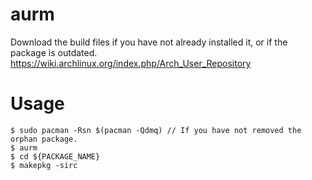 # aurm
Download the build files if you have not already installed it, or if the package is outdated.
https://wiki.archlinux.org/index.php/Arch_User_Repository
# Usage
```
$ sudo pacman -Rsn $(pacman -Qdmq) // If you have not removed the orphan package.
$ aurm
$ cd ${PACKAGE_NAME}
$ makepkg -sirc
```
